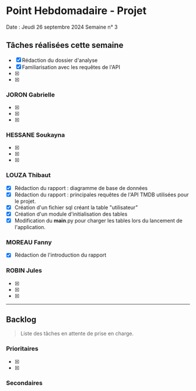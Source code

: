 # Point Hebdomadaire - Projet

Date : Jeudi 26 septembre 2024
Semaine n° 3

## Tâches réalisées cette semaine
- [x] Rédaction du dossier d'analyse
- [x] Familiarisation avec les requêtes de l'API
- [x] 
- [x] 

### JORON Gabrielle

- [x] 
- [x] 
- [x] 


### HESSANE Soukayna
- [x] 
- [x] 
- [x] 

### LOUZA Thibaut

- [x] Rédaction du rapport : diagramme de base de données
- [x] Rédaction du rapport : principales requêtes de l'API TMDB utilisées pour le projet.
- [x] Création d'un fichier sql créant la table "utilisateur"
- [x] Création d'un module d'initialisation des tables
- [x] Modification du __main__.py pour charger les tables lors du lancement de l'application.

### MOREAU Fanny

- [x] Rédaction de l'introduction du rapport


### ROBIN Jules

- [x] 
- [x] 
- [x] 

---

## Backlog

> Liste des tâches en attente de prise en charge.

### Prioritaires

- [x] 
- [x] 

### Secondaires
